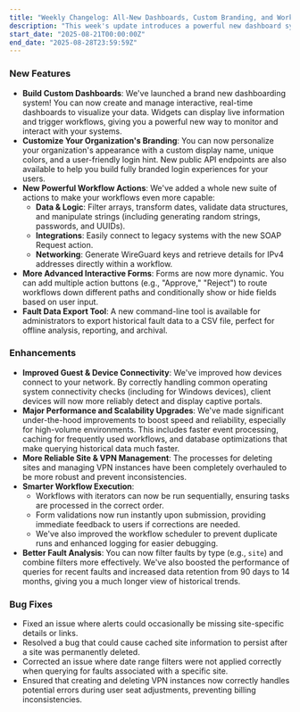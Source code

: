 ```yaml
---
title: "Weekly Changelog: All-New Dashboards, Custom Branding, and Workflow Power-Ups"
description: "This week's update introduces a powerful new dashboard system, custom organization branding, advanced workflow actions, and significant performance enhancements."
start_date: "2025-08-21T00:00:00Z"
end_date: "2025-08-28T23:59:59Z"
---
```


### New Features

*   **Build Custom Dashboards**: We've launched a brand new dashboarding system! You can now create and manage interactive, real-time dashboards to visualize your data. Widgets can display live information and trigger workflows, giving you a powerful new way to monitor and interact with your systems.
*   **Customize Your Organization's Branding**: You can now personalize your organization's appearance with a custom display name, unique colors, and a user-friendly login hint. New public API endpoints are also available to help you build fully branded login experiences for your users.
*   **New Powerful Workflow Actions**: We've added a whole new suite of actions to make your workflows even more capable:
    *   **Data & Logic**: Filter arrays, transform dates, validate data structures, and manipulate strings (including generating random strings, passwords, and UUIDs).
    *   **Integrations**: Easily connect to legacy systems with the new SOAP Request action.
    *   **Networking**: Generate WireGuard keys and retrieve details for IPv4 addresses directly within a workflow.
*   **More Advanced Interactive Forms**: Forms are now more dynamic. You can add multiple action buttons (e.g., "Approve," "Reject") to route workflows down different paths and conditionally show or hide fields based on user input.
*   **Fault Data Export Tool**: A new command-line tool is available for administrators to export historical fault data to a CSV file, perfect for offline analysis, reporting, and archival.

### Enhancements

*   **Improved Guest & Device Connectivity**: We've improved how devices connect to your network. By correctly handling common operating system connectivity checks (including for Windows devices), client devices will now more reliably detect and display captive portals.
*   **Major Performance and Scalability Upgrades**: We've made significant under-the-hood improvements to boost speed and reliability, especially for high-volume environments. This includes faster event processing, caching for frequently used workflows, and database optimizations that make querying historical data much faster.
*   **More Reliable Site & VPN Management**: The processes for deleting sites and managing VPN instances have been completely overhauled to be more robust and prevent inconsistencies.
*   **Smarter Workflow Execution**: 
    *   Workflows with iterators can now be run sequentially, ensuring tasks are processed in the correct order.
    *   Form validations now run instantly upon submission, providing immediate feedback to users if corrections are needed.
    *   We've also improved the workflow scheduler to prevent duplicate runs and enhanced logging for easier debugging.
*   **Better Fault Analysis**: You can now filter faults by type (e.g., `site`) and combine filters more effectively. We've also boosted the performance of queries for recent faults and increased data retention from 90 days to 14 months, giving you a much longer view of historical trends.

### Bug Fixes

*   Fixed an issue where alerts could occasionally be missing site-specific details or links.
*   Resolved a bug that could cause cached site information to persist after a site was permanently deleted.
*   Corrected an issue where date range filters were not applied correctly when querying for faults associated with a specific site.
*   Ensured that creating and deleting VPN instances now correctly handles potential errors during user seat adjustments, preventing billing inconsistencies.
